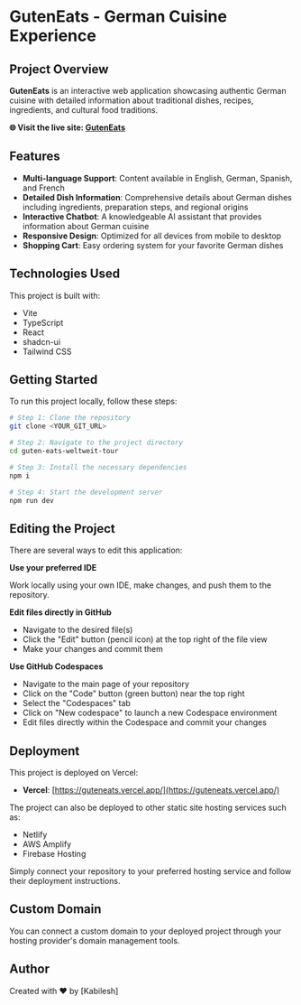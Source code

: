 # GutenEats - German Cuisine Experience

## Project Overview

**GutenEats** is an interactive web application showcasing authentic German cuisine with detailed information about traditional dishes, recipes, ingredients, and cultural food traditions. 

**🌐 Visit the live site: [GutenEats](https://guteneats.vercel.app/)**

## Features

- **Multi-language Support**: Content available in English, German, Spanish, and French
- **Detailed Dish Information**: Comprehensive details about German dishes including ingredients, preparation steps, and regional origins
- **Interactive Chatbot**: A knowledgeable AI assistant that provides information about German cuisine
- **Responsive Design**: Optimized for all devices from mobile to desktop
- **Shopping Cart**: Easy ordering system for your favorite German dishes

## Technologies Used

This project is built with:

- Vite
- TypeScript
- React
- shadcn-ui
- Tailwind CSS

## Getting Started

To run this project locally, follow these steps:

```sh
# Step 1: Clone the repository
git clone <YOUR_GIT_URL>

# Step 2: Navigate to the project directory
cd guten-eats-weltweit-tour

# Step 3: Install the necessary dependencies
npm i

# Step 4: Start the development server
npm run dev
```

## Editing the Project

There are several ways to edit this application:

**Use your preferred IDE**

Work locally using your own IDE, make changes, and push them to the repository.

**Edit files directly in GitHub**

- Navigate to the desired file(s)
- Click the "Edit" button (pencil icon) at the top right of the file view
- Make your changes and commit them

**Use GitHub Codespaces**

- Navigate to the main page of your repository
- Click on the "Code" button (green button) near the top right
- Select the "Codespaces" tab
- Click on "New codespace" to launch a new Codespace environment
- Edit files directly within the Codespace and commit your changes

## Deployment

This project is deployed on Vercel:

- **Vercel**: [https://guteneats.vercel.app/](https://guteneats.vercel.app/)

The project can also be deployed to other static site hosting services such as:

- Netlify
- AWS Amplify
- Firebase Hosting

Simply connect your repository to your preferred hosting service and follow their deployment instructions.

## Custom Domain

You can connect a custom domain to your deployed project through your hosting provider's domain management tools.

## Author

Created with ❤️ by [Kabilesh]
